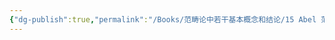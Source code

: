 ```yaml
---
{"dg-publish":true,"permalink":"/Books/范畴论中若干基本概念和结论/15 Abel 范畴中的 Grothendieck 条件/","dgPassFrontmatter":true,"created":"2024-07-06T09:51:11.072+08:00","updated":"2024-07-06T10:01:19.712+08:00"}
---
```

